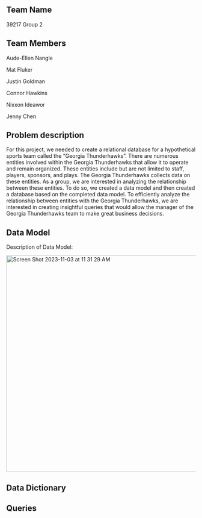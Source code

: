 
## Team Name
39217 Group 2

## Team Members
Aude-Ellen Nangle 

Mat Fluker

Justin Goldman

Connor Hawkins

Nixxon Ideawor

Jenny Chen

## Problem description
For this project, we needed to create a relational database for a hypothetical sports team called the “Georgia Thunderhawks”. There are numerous entities involved within the Georgia Thunderhawks that allow it to operate and remain organized. These entities include but are not limited to staff, players, sponsors, and plays. The Georgia Thunderhawks collects data on these entities. As a group, we are interested in analyzing the relationship between these entities. To do so, we created a data model and then created a database based on the completed data model. To efficiently analyze the relationship between entities with the Georgia Thunderhawks, we are interested in creating insightful queries that would allow the manager of the Georgia Thunderhawks team to make great business decisions. 


## Data Model
Description of Data Model: 




<img width="575" alt="Screen Shot 2023-11-03 at 11 31 29 AM" src="https://github.com/audeellen/MIST4610/assets/148274722/aa4ce715-7176-4559-a40b-fd3a532c897b">





## Data Dictionary


## Queries







